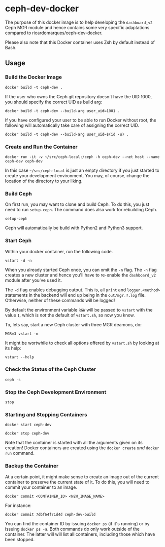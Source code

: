 # ceph-dev-docker

The purpose of this docker image is to help developing the `dashboard_v2` Ceph
MGR module and hence contains some very specific adaptations compared to
ricardomarques/ceph-dev-docker.

Please also note that this Docker container uses Zsh by default instead of
Bash.

## Usage

### Build the Docker Image

    docker build -t ceph-dev .

If the user who owns the Ceph git repository doesn't have the UID 1000, you
should specify the correct UID as build arg:

    docker build -t ceph-dev --build-arg user_uid=1001 .

If you have configured your user to be able to run Docker without root, the
following will automatically take care of assigning the correct UID.

    docker build -t ceph-dev --build-arg user_uid=$(id -u) .

### Create and Run the Container

    docker run -it -v ~/src/ceph-local:/ceph -h ceph-dev --net host --name ceph-dev ceph-dev

In this case `~/src/ceph-local` is just an empty directory if you just started
to create your development environment.  You may, of course, change the
location of the directory to your liking.

### Build Ceph

On first run, you may want to clone and build Ceph.  To do this, you just need
to run `setup-ceph`.  The command does also work for rebuilding Ceph.

    setup-ceph

Ceph will automatically be build with Python2 and Python3 support.

### Start Ceph

Within your docker container, run the following code.

    vstart -d -n

When you already started Ceph once, you can omit the `-n` flag.  The `-n` flag
creates a new cluster and hence you'll have to re-enable the `dashboard_v2`
module after you've used it.

The `-d` flag enables debugging output.  This is, all `print` and
`logger.<method>` statements in the backend will end up being in the
`out/mgr.?.log` file.  Otherwise, neither of these commands will be logged!

By default the environment variable `RGW` will be passed to `vstart` with the
value `1`, which is *not* the default of `vstart.sh`, so now you know.

To, lets say, start a new Ceph cluster with three MGR deamons, do:

    MGR=3 vstart -n

It might be wortwhile to check all options offered by `vstart.sh` by looking at
its help:

    vstart --help

### Check the Status of the Ceph Cluster

    ceph -s

### Stop the Ceph Development Environment

    stop

### Starting and Stopping Containers

    docker start ceph-dev

    docker stop ceph-dev

Note that the container is started with all the arguments given on its
creation! Docker containers are created using the `docker create` *and* `docker
run` command.

### Backup the Container

At a certain point, it might make sense to create an image out of the current
container to preserve the current state of it.  To do this, you will need to
commit your container to an image.

    docker commit <CONTAINER_ID> <NEW_IMAGE_NAME>

For instance:

    docker commit 7dbf64f71d4d ceph-dev-build

You can find the container ID by issuing `docker ps` (if it's running) or by
issuing `docker ps -a`.  Both commands do only work outside of the container.
The latter will will list all containers, including those which have been
stopped.

